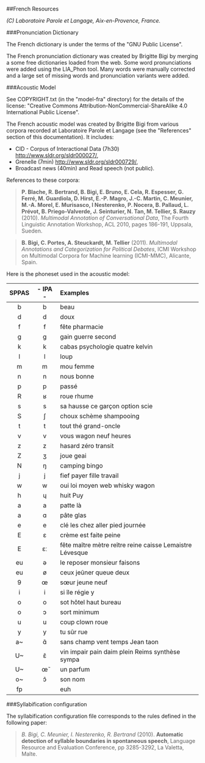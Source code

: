 ##French Resources 

*(C) Laboratoire Parole et Langage, Aix-en-Provence, France.*

###Pronunciation Dictionary

The French dictionary is under the terms of the "GNU Public License".

The French pronunciation dictionary was created by Brigitte Bigi by merging a 
some free dictionaries loaded from the web. Some word pronunciations were 
added using the LIA_Phon tool. Many words were manually corrected and a large 
set of missing words and pronunciation variants were added.


###Acoustic Model

See COPYRIGHT.txt (in the "model-fra" directory) for the details of the license: 
"Creative Commons Attribution-NonCommercial-ShareAlike 4.0 International Public License".

The French acoustic model was created by Brigitte Bigi from various corpora 
recorded at Laboratoire Parole et Langage (see the "References" section of this
documentation). It includes: 

- CID - Corpus of Interactional Data (7h30) <http://www.sldr.org/sldr000027/>,
- Grenelle (7min) <http://www.sldr.org/sldr000729/>, 
- Broadcast news (40min) and Read speech (not public).

References to these corpora:

>**P. Blache, R. Bertrand, B. Bigi, E. Bruno, E. Cela, R. Espesser, G. Ferré, M. Guardiola, D. Hirst, E.-P. Magro, J.-C. Martin, C. Meunier, M.-A. Morel, E. Murisasco, I Nesterenko, P. Nocera, B. Pallaud, L. Prévot, B. Priego-Valverde, J. Seinturier, N. Tan, M. Tellier, S. Rauzy** (2010).
>*Multimodal Annotation of Conversational Data*,
>The Fourth Linguistic Annotation Workshop, ACL 2010, pages 186-191, Uppsala, Sueden.

>**B. Bigi, C. Portes, A. Steuckardt, M. Tellier** (2011).
>*Multimodal Annotations and Categorization for Political Debates*,
>ICMI Workshop on Multimodal Corpora for Machine learning (ICMI-MMC), Alicante, Spain.

Here is the phoneset used in the acoustic model:       

| SPPAS | - IPA - | Examples             |
|:-----:|:-------:|:---------------------| 
|  b |  b |  beau    |
|  d |  d |  doux    |
|  f |  f |  fête   pharmacie    |
|  g |  ɡ |  gain  guerre  second |
|  k |  k |  cabas  psychologie  quatre  kelvin     |   
|  l |  l |  loup        |
|  m |  m |  mou  femme      | 
|  n |  n |  nous  bonne      |
|  p |  p |  passé       |
|  R |  ʁ |  roue  rhume      |
|  s |  s |  sa  hausse  ce  garçon  option  scie  |
|  S |  ʃ |  choux  schème  shampooing   |   
|  t |  t |  tout  thé  grand-oncle      |
|  v |  v |  vous  wagon  neuf heures      |
|  z |  z |  hasard  zéro  transit     |
|  Z |  ʒ |  joue  geai      |
|  N |  ŋ |  camping  bingo      |
|  j |  j |  fief  payer  fille  travail     |
|  w |  w |  oui  loi  moyen  web  whisky  wagon  |
|  h |  ɥ |  huit  Puy   |
|  a |  a |  patte  là      |
|  a |  ɑ |  pâte  glas      |
|  e |  e |  clé  les  chez  aller  pied  journée  |
|  E |  ɛ |  crème  est  faite  peine    |
|  E |  ɛː |  fête  maître  mètre  reître  reine  caisse  Lemaistre  Lévesque  |
| eu |  ə |  le  reposer  monsieur  faisons    |
| eu |  ø |  ceux  jeûner  queue  deux    |
|  9 |  œ |  sœur  jeune  neuf      |
|  i |  i |  si  île  régie  y   |
|  o |  o |  sot  hôtel  haut  bureau     |
|  o |  ɔ |  sort  minimum    |
|  u |  u |  coup  clown  roue   |
|  y |  y |  tu  sûr  rue    |
| a~ |  ɑ̃  |  sans  champ  vent  temps  Jean  taon   |
| U~ |  ɛ̃  |  vin  impair  pain  daim  plein  Reims  synthèse  sympa  |
| U~ |  œ̃  |  un  parfum |
| o~ |  ɔ̃  |  son  nom        |
| fp |   |  euh |


###Syllabification configuration

The syllabification configuration file corresponds to the rules defined
in the following paper:

>*B. Bigi, C. Meunier, I. Nesterenko, R. Bertrand* (2010).
>**Automatic detection of syllable boundaries in spontaneous speech**,
>Language Resource and Evaluation Conference, pp 3285-3292, La Valetta, Malte.



